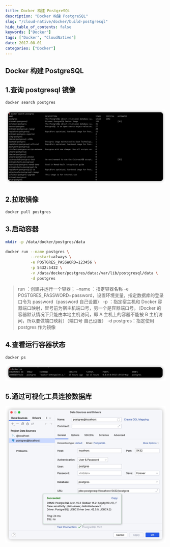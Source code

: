 ```yaml
---
title: Docker 构建 PostgreSQL
description: "Docker 构建 PostgreSQL"
slug: "/cloud-native/docker/build-postgresql"
hide_table_of_contents: false
keywords: ["Docker"]
tags: ["Docker", "CloudNative"]
date: 2017-08-01
categories: ["Docker"]
---
```

## Docker 构建 PostgreSQL

## 1.查询 postgresql 镜像

``````bash
docker search postgres
``````

![查询镜像](img/查询镜像.jpg)

## 2.拉取镜像

```bash
docker pull postgres
```

## 3.启动容器
```bash
mkdir -p /data/docker/postgres/data
```

```bash
docker run --name postgres \
           --restart=always \
           -e POSTGRES_PASSWORD=123456 \
           -p 5432:5432 \
           -v /data/docker/postgres/data:/var/lib/postgresql/data \
           -d postgres
```

> run ：创建并运行一个容器；
> –name ：指定容器名称
> -e POSTGRES_PASSWORD=password，设置环境变量，指定数据库的登录口令为 password（password 自己设置）
> -p ：指定宿主机和 Docker 容器端口映射，冒号前为宿主机端口号，另一个是容器端口号。（Docker 的容器默认情况下只能由本地主机访问，即 A 主机上的容器不能被 B 主机访问，所以要做端口映射）（端口号 自己设置）
> -d postgres：指定使用 postgres 作为镜像

## 4.查看运行容器状态

```bash
docker ps
```

![查看运行容器状态](img/查看运行容器状态.jpg)

## 5.通过可视化工具连接数据库

![Datagrip连接数据库](img/Datagrip连接数据库.jpg)
